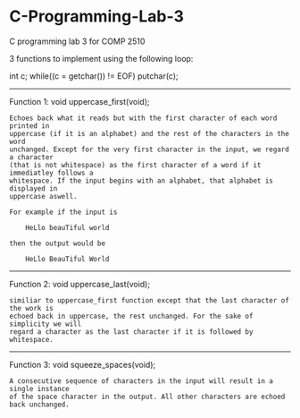 # C-Programming-Lab-3

C programming lab 3 for COMP 2510

3 functions to implement using the following loop:

int c;
while((c = getchar()) != EOF)
    putchar(c);

----------------------------------------------------------------------------------------
Function 1: 
            void uppercase_first(void);
            
    Echoes back what it reads but with the first character of each word printed in 
    uppercase (if it is an alphabet) and the rest of the characters in the word
    unchanged. Except for the very first character in the input, we regard a character
    (that is not whitespace) as the first character of a word if it immediatley follows a 
    whitespace. If the input begins with an alphabet, that alphabet is displayed in 
    uppercase aswell.
    
    For example if the input is
    
        HeLlo beauTiful world
        
    then the output would be 
        
        HeLlo BeauTiful World
        
----------------------------------------------------------------------------------------
Function 2: 
            void uppercase_last(void);

    similiar to uppercase_first function except that the last character of the work is
    echoed back in uppercase, the rest unchanged. For the sake of simplicity we will    
    regard a character as the last character if it is followed by whitespace.
  
----------------------------------------------------------------------------------------
Function 3: 
            void squeeze_spaces(void);
                
    A consecutive sequence of characters in the input will result in a single instance
    of the space character in the output. All other characters are echoed back unchanged.
    